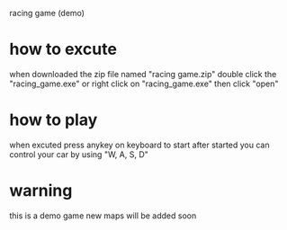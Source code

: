 racing game (demo)

# how to excute
when downloaded the zip file named "racing game.zip" double click the "racing_game.exe" or right click on "racing_game.exe" then click "open"

# how to play
when excuted press anykey on keyboard to start
after started you can control your car by using "W, A, S, D"

# warning
this is a demo game new maps will be added soon
